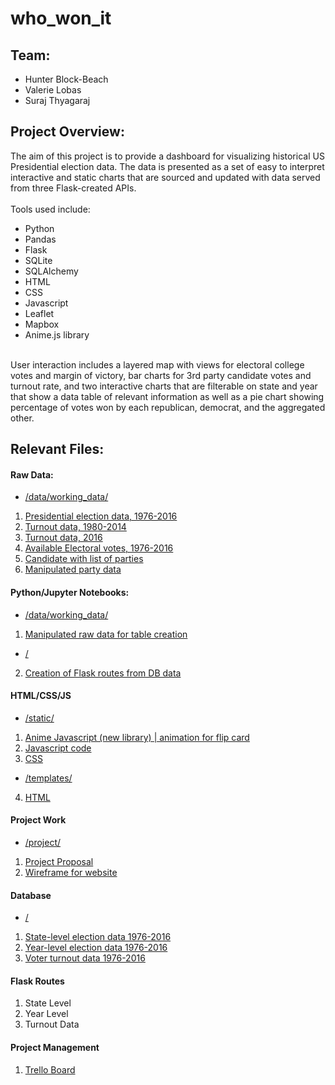 # who_won_it

## Team:
- Hunter Block-Beach
- Valerie Lobas
- Suraj Thyagaraj

## Project Overview:
<p> The aim of this project is to provide a dashboard for visualizing historical US Presidential election data. The data is presented as a set of easy to interpret interactive and static charts that are sourced and updated with data served from three Flask-created APIs.<br><br> Tools used include:
  
- Python
- Pandas
- Flask
- SQLite
- SQLAlchemy
- HTML
- CSS
- Javascript
- Leaflet
- Mapbox
- Anime.js library<br><br>

User interaction includes a layered map with views for electoral college votes and margin of victory, bar charts for 3rd party candidate votes and turnout rate, and two interactive charts that are filterable on state and year that show a data table of relevant information as well as a pie chart showing percentage of votes won by each republican, democrat, and the aggregated other.          

</p>

## Relevant Files:

#### Raw Data:
* [/data/working_data/](data/working_data)
1.  [Presidential election data, 1976-2016](data/working_data/1976-2016-president.csv)
2. [Turnout data, 1980-2014](data/working_data/1980-2014_November_General_Election_Turnout_Rates.csv)
3. [Turnout data, 2016](data/working_data/2016_November_General_Election_Turnout_Rates.csv)
4. [Available Electoral votes, 1976-2016](data/working_data/Available_Electoral_votes.csv)
5. [Candidate with list of parties](data/working_data/parties.csv)
6. [Manipulated party data](data/working_data/allparties.csv)

#### Python/Jupyter Notebooks:
* [/data/working_data/](data/working_data)
1. [Manipulated raw data for table creation](politics_data_raw.ipynb)

* [/](/)
2. [Creation of Flask routes from DB data](/app.py)

#### HTML/CSS/JS

* [/static/](static)
1. [Anime Javascript (new library) | animation for flip card](static/anime.min.js)
2. [Javascript code](static/logic.js)
3. [CSS](static/style.css)

* [/templates/](templates)
4. [HTML](index.html)

#### Project Work

* [/project/](project)
1. [Project Proposal](project/CWR-DA-BC-Project_II-Proposal.docx)
2. [Wireframe for website](project/WebpageWireframe.JPG)

#### Database

* [/](/)
1. [State-level election data 1976-2016](sqlite/StatesDB7)
2. [Year-level election data 1976-2016](sqlite/YearDB1)
2. [Voter turnout data 1976-2016](sqlite/TurnoutDB1)

#### Flask Routes

1. State Level
2. Year Level 
3. Turnout Data

#### Project Management

1. [Trello Board](https://trello.com/b/frfXB46k/project-2-election-data)


